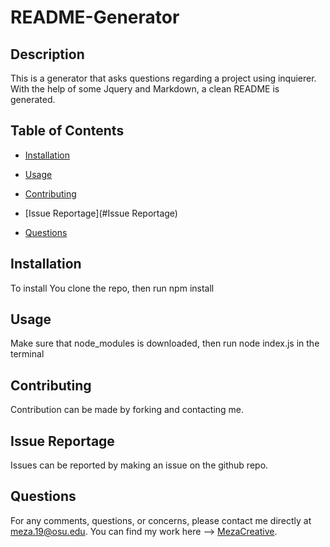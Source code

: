 # README-Generator
  
  ## Description

  This is a generator that asks questions regarding a project using inquierer. With the help of some Jquery and Markdown, a clean README is generated.


  ## Table of Contents

  * [Installation](#installation)

  * [Usage](#usage)

  * [Contributing](#contributing)

  * [Issue Reportage](#Issue Reportage)

  * [Questions](#questions)


  ## Installation

  To install You clone the repo, then run npm install

  ## Usage

  Make sure that node_modules is downloaded, then run node index.js in the terminal

  ## Contributing

  Contribution can be made by forking and contacting me.

  ## Issue Reportage
  
  Issues can be reported by making an issue on the github repo.

  ## Questions

  For any comments, questions, or concerns, please contact me directly at meza.19@osu.edu.
  You can find my work here --> [MezaCreative](https://github.com/MezaCreative).
  
  